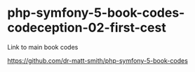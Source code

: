 # php-symfony-5-book-codes-codeception-02-first-cest


Link to main book codes

https://github.com/dr-matt-smith/php-symfony-5-book-codes
